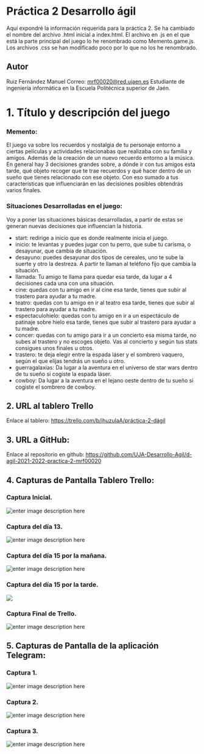# Práctica 2 Desarrollo ágil
Aquí expondré la información requerida para la práctica 2. Se ha cambiado el nombre del archivo .html inicial a index.html. El archivo en .js en el que está la parte principal del juego lo he renombrado como Memento.game.js. Los archivos .css se han modificado poco por lo que no los he renombrado.
## Autor
Ruiz Fernández Manuel 
Correo: mrf00020@red.ujaen.es
Estudiante de ingeniería informática en la Escuela Politécnica superior de Jaén.
 # 1.  Título y descripción del juego
 ### Memento:  
 El juego va sobre los recuerdos y nostalgia de tu personaje entorno a ciertas películas y actividades relacionabas que realizaba con su familia y amigos. Además de la creación de un nuevo recuerdo entorno a la música. En general hay 3 decisiones grandes sobre, a dónde ir con tus amigos esta tarde, qué objeto recoger que te trae recuerdos y qué hacer dentro de un sueño que tienes relacionado con ese objeto. Con eso sumado a tus características que influenciarán en las decisiones posibles obtendrás varios finales.
### Situaciones Desarrolladas en el juego:
Voy a poner las situaciones básicas desarrolladas, a partir de estas se generan nuevas decisiones que influencian la historia.
 - start: redirige a inicio que es donde realmente inicia el juego.
 - inicio: te levantas y puedes jugar con tu perro, que sube tu carisma, o desayunar, que cambia de situación.
 - desayuno: puedes desayunar dos tipos de cereales, uno te sube la suerte y otro la destreza. A partir te llaman al teléfono fijo que cambia la situación.
 - llamada: Tu amigo te llama para quedar esa tarde, da lugar a 4 decisiones cada una con una situación.
 - cine: quedas con tu amigo en ir al cine esa tarde, tienes que subir al trastero para ayudar a tu madre.
 - teatro: quedas con tu amigo en ir al teatro esa tarde, tienes que subir al trastero para ayudar a tu madre.
 - espectaculohielo: quedas con tu amigo en ir a un espectáculo de patinaje sobre hielo esa tarde, tienes que subir al trastero para ayudar a tu madre.
 - concer: quedas con tu amigo para ir a un concierto esa misma tarde, no subes al trastero y no escoges objeto. Vas al concierto y según tus stats consigues unos finales u otros.
 - trastero: te deja elegir entre la espada láser y el sombrero vaquero, según el que elijas tendrás un sueño u otro.
 - guerragalaxias: Da lugar a la aventura en el universo de star wars dentro de tu sueño si cogiste la espada láser.
 - cowboy: Da lugar a la aventura en el lejano oeste dentro de tu sueño si cogiste el sombrero de cowboy.

 ## 2. URL al tablero Trello
 Enlace al tablero:  https://trello.com/b/ihuzulaA/práctica-2-dágil
 ## 3. URL a GitHub: 
 Enlace al repositorio en github: https://github.com/UJA-Desarrollo-Agil/d-agil-2021-2022-practica-2-mrf00020
## 4. Capturas de Pantalla Tablero Trello: 
### Captura Inicial.
![enter image description here](https://github.com/UJA-Desarrollo-Agil/d-agil-2021-2022-practica-2-mrf00020/blob/master/capturas/InicioTrello.JPG?raw=true)
### Captura del día 13.
![enter image description here](https://github.com/UJA-Desarrollo-Agil/d-agil-2021-2022-practica-2-mrf00020/blob/master/capturas/13-03.PNG?raw=true)
### Captura del día 15 por la mañana.
![enter image description here](https://raw.githubusercontent.com/UJA-Desarrollo-Agil/d-agil-2021-2022-practica-2-mrf00020/23385ffe4ddd1c688c24158528525d0d8faf3420/capturas/15-03-2022%20ma%C3%B1ana.JPG)
### Captura del día 15 por la tarde.
![](https://raw.githubusercontent.com/UJA-Desarrollo-Agil/d-agil-2021-2022-practica-2-mrf00020/23385ffe4ddd1c688c24158528525d0d8faf3420/capturas/15-03-2022%20Tarde%20noche.JPG)
### Captura Final de Trello.
![enter image description here](https://github.com/UJA-Desarrollo-Agil/d-agil-2021-2022-practica-2-mrf00020/blob/master/capturas/Final%20Trello.JPG?raw=true)
## 5. Capturas de Pantalla de la aplicación Telegram:
### Captura 1.
![enter image description here](https://github.com/UJA-Desarrollo-Agil/d-agil-2021-2022-practica-2-mrf00020/blob/master/capturas/Telegram1.JPG?raw=true)
### Captura 2.
![enter image description here](https://github.com/UJA-Desarrollo-Agil/d-agil-2021-2022-practica-2-mrf00020/blob/master/capturas/Telegram2.JPG?raw=true)
### Captura 3.
![enter image description here](https://github.com/UJA-Desarrollo-Agil/d-agil-2021-2022-practica-2-mrf00020/blob/master/capturas/Telegram3.JPG?raw=true)